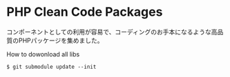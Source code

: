 PHP Clean Code Packages
===================

コンポーネントとしての利用が容易で、コーディングのお手本になるような高品質のPHPパッケージを集めました。

How to dowonload all libs

```
$ git submodule update --init
```

